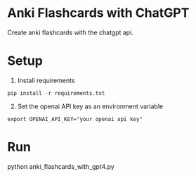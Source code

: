# Anki Flashcards with ChatGPT

Create anki flashcards with the chatgpt api.

# Setup

1. Install requirements

```
pip install -r requirements.txt
```

2. Set the openai API key as an environment variable

```
export OPENAI_API_KEY="your openai api key"
```

# Run
python anki_flashcards_with_gpt4.py

